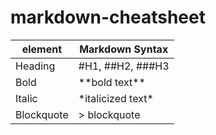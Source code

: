 # markdown-cheatsheet

| element    | Markdown Syntax     |
| ---------- | ------------------- |
| Heading    | #H1, ##H2, ###H3    |
| Bold       | \*\*bold text\*\*   |
| Italic     | \*italicized text\* |
| Blockquote | \> blockquote       |
